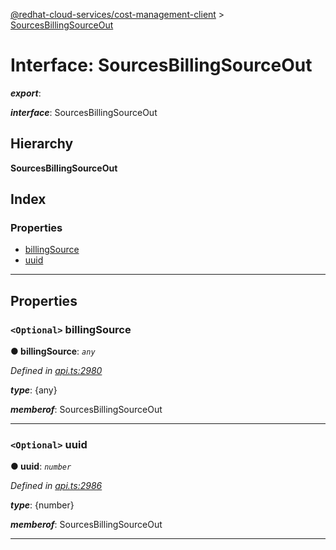 [@redhat-cloud-services/cost-management-client](../README.md) > [SourcesBillingSourceOut](../interfaces/sourcesbillingsourceout.md)

# Interface: SourcesBillingSourceOut

*__export__*: 

*__interface__*: SourcesBillingSourceOut

## Hierarchy

**SourcesBillingSourceOut**

## Index

### Properties

* [billingSource](sourcesbillingsourceout.md#billingsource)
* [uuid](sourcesbillingsourceout.md#uuid)

---

## Properties

<a id="billingsource"></a>

### `<Optional>` billingSource

**● billingSource**: *`any`*

*Defined in [api.ts:2980](https://github.com/RedHatInsights/javascript-clients/blob/master/packages/cost-management/api.ts#L2980)*

*__type__*: {any}

*__memberof__*: SourcesBillingSourceOut

___
<a id="uuid"></a>

### `<Optional>` uuid

**● uuid**: *`number`*

*Defined in [api.ts:2986](https://github.com/RedHatInsights/javascript-clients/blob/master/packages/cost-management/api.ts#L2986)*

*__type__*: {number}

*__memberof__*: SourcesBillingSourceOut

___

